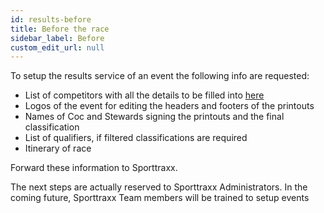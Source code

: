 ```yaml
---
id: results-before
title: Before the race
sidebar_label: Before
custom_edit_url: null
---
```


To setup the results service of an event the following info are requested:
* List of competitors with all the details to be filled into [here](/documents/rally_ev.xlsx)
* Logos of the event for editing the headers and footers of the printouts
* Names of Coc and Stewards signing the printouts and the final classification
* List of qualifiers, if filtered classifications are required
* Itinerary of race

Forward these information to Sporttraxx.  

The next steps are actually reserved to Sporttraxx Administrators. In the coming future, Sporttraxx Team members will be trained to setup events